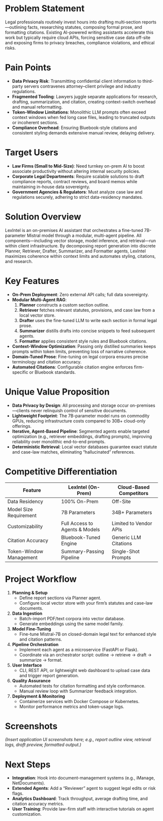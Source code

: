 # Problem Statement  
Legal professionals routinely invest hours into drafting multi‐section reports—outlining facts, researching statutes, composing formal prose, and formatting citations. Existing AI-powered writing assistants accelerate this work but typically require cloud APIs, forcing sensitive case data off-site and exposing firms to privacy breaches, compliance violations, and ethical risks.

# Pain Points  
- **Data Privacy Risk**: Transmitting confidential client information to third-party servers contravenes attorney–client privilege and industry regulations.  
- **Fragmented Tooling**: Lawyers juggle separate applications for research, drafting, summarization, and citation, creating context-switch overhead and manual reformatting.  
- **Token-Window Limitations**: Monolithic LLM prompts often exceed context windows when fed long case files, leading to truncated outputs or incoherent sections.  
- **Compliance Overhead**: Ensuring Bluebook-style citations and consistent styling demands extensive manual review, delaying delivery.

# Target Users  
- **Law Firms (Small to Mid-Size)**: Need turnkey on-prem AI to boost associate productivity without altering internal security policies.  
- **Corporate Legal Departments**: Require scalable solutions to draft compliance reports, contract reviews, and board memos while maintaining in-house data sovereignty.  
- **Government Agencies & Regulators**: Must analyze case law and regulations securely, adhering to strict data-residency mandates.

# Solution Overview  
LexIntel is an on-premises AI assistant that orchestrates a fine-tuned 7B-parameter Mistral model through a modular, multi-agent pipeline. All components—including vector storage, model inference, and retrieval—run within client infrastructure. By decomposing report generation into discrete Planner, Retriever, Drafter, Summarizer, and Formatter agents, LexIntel maximizes coherence within context limits and automates styling, citations, and research.

# Key Features  
- **On-Prem Deployment**: Zero external API calls; full data sovereignty.  
- **Modular Multi-Agent RAG**:  
  1. **Planner** constructs a custom section outline.  
  2. **Retriever** fetches relevant statutes, provisions, and case law from a local vector store.  
  3. **Drafter** uses the fine-tuned LLM to write each section in formal legal prose.  
  4. **Summarizer** distills drafts into concise snippets to feed subsequent agents.  
  5. **Formatter** applies consistent style rules and Bluebook citations.  
- **Context-Window Optimization**: Passing only distilled summaries keeps prompts within token limits, preventing loss of narrative coherence.  
- **Domain-Tuned Prose**: Fine-tuning on legal corpora ensures precise terminology and citation accuracy.  
- **Automated Citations**: Configurable citation engine enforces firm-specific or Bluebook standards.

# Unique Value Proposition  
- **Data Privacy by Design**: All processing and storage occur on-premises—clients never relinquish control of sensitive documents.  
- **Lightweight Footprint**: The 7B-parameter model runs on commodity GPUs, reducing infrastructure costs compared to 30B+ cloud-only offerings.  
- **Iterative, Agent-Based Pipeline**: Segmented agents enable targeted optimization (e.g., retriever embeddings, drafting prompts), improving reliability over monolithic end-to-end prompts.  
- **Deterministic Retrieval**: Local vector databases guarantee exact statute and case-law matches, eliminating “hallucinated” references.

# Competitive Differentiation  
| Feature                    | LexIntel (On-Prem)           | Cloud-Based Competitors       |
|----------------------------|------------------------------|-------------------------------|
| Data Residency             | 100% On-Prem                 | Off-Site                      |
| Model Size Requirement     | 7B Parameters                | 34B+ Parameters               |
| Customizability            | Full Access to Agents & Models | Limited to Vendor APIs      |
| Citation Accuracy          | Bluebook-Tuned Engine        | Generic LLM Citations         |
| Token-Window Management    | Summary-Passing Pipeline     | Single-Shot Prompts           |

# Project Workflow  
1. **Planning & Setup**  
   - Define report sections via Planner agent.  
   - Configure local vector store with your firm’s statutes and case-law documents.  
2. **Data Ingestion**  
   - Batch-import PDF/text corpora into vector database.  
   - Generate embeddings using the same model family.  
3. **Model Fine-Tuning**  
   - Fine-tune Mistral-7B on closed-domain legal text for enhanced style and citation patterns.  
4. **Pipeline Orchestration**  
   - Implement each agent as a microservice (FastAPI or Flask).  
   - Coordinate via an orchestrator script: outline → retrieve → draft → summarize → format.  
5. **User Interface**  
   - CLI, REST API, or lightweight web dashboard to upload case data and trigger report generation.  
6. **Quality Assurance**  
   - Automated tests for citation formatting and style conformance.  
   - Manual review loop with Summarizer feedback integration.  
7. **Deployment & Monitoring**  
   - Containerize services with Docker Compose or Kubernetes.  
   - Monitor performance metrics and token-usage logs.

# Screenshots  
*(Insert application UI screenshots here; e.g., report outline view, retrieval logs, draft preview, formatted output.)*

# Next Steps  
- **Integration**: Hook into document-management systems (e.g., iManage, NetDocuments).  
- **Extended Agents**: Add a “Reviewer” agent to suggest legal edits or risk flags.  
- **Analytics Dashboard**: Track throughput, average drafting time, and citation accuracy metrics.  
- **User Training**: Provide law-firm staff with interactive tutorials on agent customization.  
